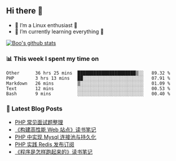 ## Hi there 👋
* 🔭 I’m a Linux enthusiast 🐧️
* 🏃️ I’m currently learning everything 🏃️

[![Boo's github stats](https://github-readme-stats.vercel.app/api?username=0xAiKang)](https://github.com/anuraghazra/github-readme-stats)

<!-- [![Most Used Langs](https://github-readme-stats.vercel.app/api/top-langs/?username=0xAiKang)](https://github.com/anuraghazra/github-readme-stats) -->

### 📊 This week I spent my time on
<!--START_SECTION:waka-->
```text
Other      36 hrs 25 mins  ██████████████████████▒░░   89.32 % 
PHP        3 hrs 13 mins   ██░░░░░░░░░░░░░░░░░░░░░░░   07.91 % 
Markdown   26 mins         ▒░░░░░░░░░░░░░░░░░░░░░░░░   01.09 % 
Text       12 mins         ░░░░░░░░░░░░░░░░░░░░░░░░░   00.53 % 
Bash       9 mins          ░░░░░░░░░░░░░░░░░░░░░░░░░   00.40 % 
```
<!--END_SECTION:waka-->

### 📕 Latest Blog Posts
<!-- BLOG-POST-LIST:START -->
- [PHP 常见面试题整理](https://www.0x2beace.com/php-common-interview-questions/)
- [《构建高性能 Web 站点》读书笔记](https://www.0x2beace.com/building-a-high-performance-web-site-reading-notes/)
- [PHP 中实现 Mysql 连接池与持久化](https://www.0x2beace.com/mysql-connection-pool-and-persistence-in-php/)
- [PHP 实践 Redis 发布订阅](https://www.0x2beace.com/php-practice-redis-publish-and-subscribe/)
- [《程序是怎样跑起来的》读书笔记](https://www.0x2beace.com/How-does-the-program-run-reading-notes/)
<!-- BLOG-POST-LIST:END -->

